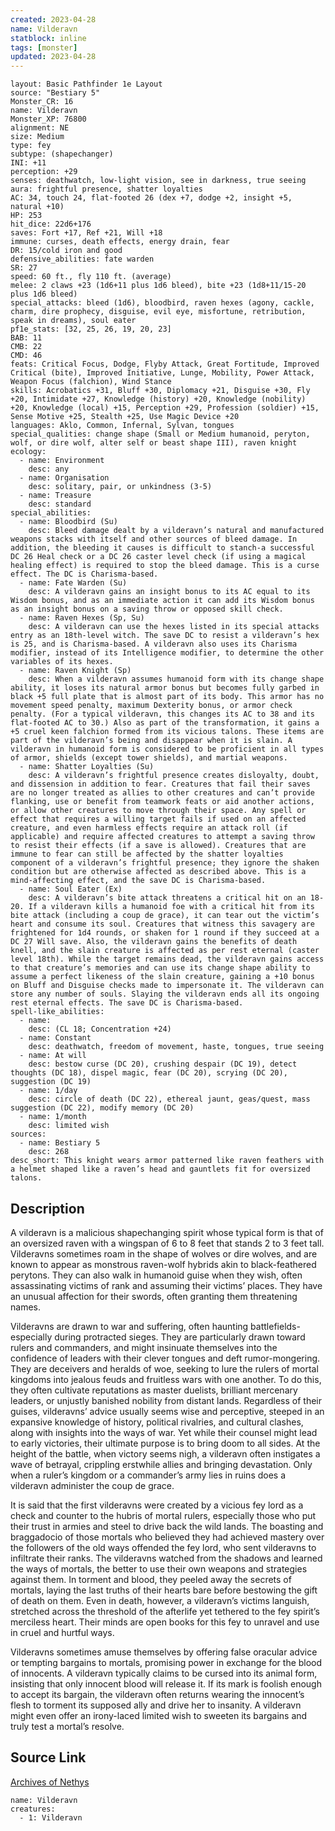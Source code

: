 ```yaml
---
created: 2023-04-28
name: Vilderavn
statblock: inline
tags: [monster]
updated: 2023-04-28
---
```

```statblock
layout: Basic Pathfinder 1e Layout
source: "Bestiary 5"
Monster_CR: 16
name: Vilderavn
Monster_XP: 76800
alignment: NE
size: Medium
type: fey
subtype: (shapechanger)
INI: +11
perception: +29
senses: deathwatch, low-light vision, see in darkness, true seeing
aura: frightful presence, shatter loyalties
AC: 34, touch 24, flat-footed 26 (dex +7, dodge +2, insight +5, natural +10)
HP: 253
hit_dice: 22d6+176
saves: Fort +17, Ref +21, Will +18
immune: curses, death effects, energy drain, fear
DR: 15/cold iron and good
defensive_abilities: fate warden
SR: 27
speed: 60 ft., fly 110 ft. (average)
melee: 2 claws +23 (1d6+11 plus 1d6 bleed), bite +23 (1d8+11/15-20 plus 1d6 bleed)
special_attacks: bleed (1d6), bloodbird, raven hexes (agony, cackle, charm, dire prophecy, disguise, evil eye, misfortune, retribution, speak in dreams), soul eater
pf1e_stats: [32, 25, 26, 19, 20, 23]
BAB: 11
CMB: 22
CMD: 46
feats: Critical Focus, Dodge, Flyby Attack, Great Fortitude, Improved Critical (bite), Improved Initiative, Lunge, Mobility, Power Attack, Weapon Focus (falchion), Wind Stance
skills: Acrobatics +31, Bluff +30, Diplomacy +21, Disguise +30, Fly +20, Intimidate +27, Knowledge (history) +20, Knowledge (nobility) +20, Knowledge (local) +15, Perception +29, Profession (soldier) +15, Sense Motive +25, Stealth +25, Use Magic Device +20
languages: Aklo, Common, Infernal, Sylvan, tongues
special_qualities: change shape (Small or Medium humanoid, peryton, wolf, or dire wolf, alter self or beast shape III), raven knight
ecology:
  - name: Environment
    desc: any
  - name: Organisation
    desc: solitary, pair, or unkindness (3-5)
  - name: Treasure
    desc: standard
special_abilities:
  - name: Bloodbird (Su)
    desc: Bleed damage dealt by a vilderavn’s natural and manufactured weapons stacks with itself and other sources of bleed damage. In addition, the bleeding it causes is difficult to stanch-a successful DC 26 Heal check or a DC 26 caster level check (if using a magical healing effect) is required to stop the bleed damage. This is a curse effect. The DC is Charisma-based.
  - name: Fate Warden (Su)
    desc: A vilderavn gains an insight bonus to its AC equal to its Wisdom bonus, and as an immediate action it can add its Wisdom bonus as an insight bonus on a saving throw or opposed skill check.
  - name: Raven Hexes (Sp, Su)
    desc: A vilderavn can use the hexes listed in its special attacks entry as an 18th-level witch. The save DC to resist a vilderavn’s hex is 25, and is Charisma-based. A vilderavn also uses its Charisma modifier, instead of its Intelligence modifier, to determine the other variables of its hexes.
  - name: Raven Knight (Sp)
    desc: When a vilderavn assumes humanoid form with its change shape ability, it loses its natural armor bonus but becomes fully garbed in black +5 full plate that is almost part of its body. This armor has no movement speed penalty, maximum Dexterity bonus, or armor check penalty. (For a typical vilderavn, this changes its AC to 38 and its flat-footed AC to 30.) Also as part of the transformation, it gains a +5 cruel keen falchion formed from its vicious talons. These items are part of the vilderavn’s being and disappear when it is slain. A vilderavn in humanoid form is considered to be proficient in all types of armor, shields (except tower shields), and martial weapons.
  - name: Shatter Loyalties (Su)
    desc: A vilderavn’s frightful presence creates disloyalty, doubt, and dissension in addition to fear. Creatures that fail their saves are no longer treated as allies to other creatures and can’t provide flanking, use or benefit from teamwork feats or aid another actions, or allow other creatures to move through their space. Any spell or effect that requires a willing target fails if used on an affected creature, and even harmless effects require an attack roll (if applicable) and require affected creatures to attempt a saving throw to resist their effects (if a save is allowed). Creatures that are immune to fear can still be affected by the shatter loyalties component of a vilderavn’s frightful presence; they ignore the shaken condition but are otherwise affected as described above. This is a mind-affecting effect, and the save DC is Charisma-based.
  - name: Soul Eater (Ex)
    desc: A vilderavn’s bite attack threatens a critical hit on an 18-20. If a vilderavn kills a humanoid foe with a critical hit from its bite attack (including a coup de grace), it can tear out the victim’s heart and consume its soul. Creatures that witness this savagery are frightened for 1d4 rounds, or shaken for 1 round if they succeed at a DC 27 Will save. Also, the vilderavn gains the benefits of death knell, and the slain creature is affected as per rest eternal (caster level 18th). While the target remains dead, the vilderavn gains access to that creature’s memories and can use its change shape ability to assume a perfect likeness of the slain creature, gaining a +10 bonus on Bluff and Disguise checks made to impersonate it. The vilderavn can store any number of souls. Slaying the vilderavn ends all its ongoing rest eternal effects. The save DC is Charisma-based.
spell-like_abilities:
  - name:
    desc: (CL 18; Concentration +24)
  - name: Constant
    desc: deathwatch, freedom of movement, haste, tongues, true seeing
  - name: At will
    desc: bestow curse (DC 20), crushing despair (DC 19), detect thoughts (DC 18), dispel magic, fear (DC 20), scrying (DC 20), suggestion (DC 19)
  - name: 1/day
    desc: circle of death (DC 22), ethereal jaunt, geas/quest, mass suggestion (DC 22), modify memory (DC 20)
  - name: 1/month
    desc: limited wish
sources:
  - name: Bestiary 5
    desc: 268
desc_short: This knight wears armor patterned like raven feathers with a helmet shaped like a raven’s head and gauntlets fit for oversized talons.
```
## Description
A vilderavn is a malicious shapechanging spirit whose typical form is that of an oversized raven with a wingspan of 6 to 8 feet that stands 2 to 3 feet tall. Vilderavns sometimes roam in the shape of wolves or dire wolves, and are known to appear as monstrous raven-wolf hybrids akin to black-feathered perytons. They can also walk in humanoid guise when they wish, often assassinating victims of rank and assuming their victims’ places. They have an unusual affection for their swords, often granting them threatening names.

 Vilderavns are drawn to war and suffering, often haunting battlefields-especially during protracted sieges. They are particularly drawn toward rulers and commanders, and might insinuate themselves into the confidence of leaders with their clever tongues and deft rumor-mongering. They are deceivers and heralds of woe, seeking to lure the rulers of mortal kingdoms into jealous feuds and fruitless wars with one another. To do this, they often cultivate reputations as master duelists, brilliant mercenary leaders, or unjustly banished nobility from distant lands. Regardless of their guises, vilderavns’ advice usually seems wise and perceptive, steeped in an expansive knowledge of history, political rivalries, and cultural clashes, along with insights into the ways of war. Yet while their counsel might lead to early victories, their ultimate purpose is to bring doom to all sides. At the height of the battle, when victory seems nigh, a vilderavn often instigates a wave of betrayal, crippling erstwhile allies and bringing devastation. Only when a ruler’s kingdom or a commander’s army lies in ruins does a vilderavn administer the coup de grace.

 It is said that the first vilderavns were created by a vicious fey lord as a check and counter to the hubris of mortal rulers, especially those who put their trust in armies and steel to drive back the wild lands. The boasting and braggadocio of those mortals who believed they had achieved mastery over the followers of the old ways offended the fey lord, who sent vilderavns to infiltrate their ranks. The vilderavns watched from the shadows and learned the ways of mortals, the better to use their own weapons and strategies against them. In torment and blood, they peeled away the secrets of mortals, laying the last truths of their hearts bare before bestowing the gift of death on them. Even in death, however, a vilderavn’s victims languish, stretched across the threshold of the afterlife yet tethered to the fey spirit’s merciless heart. Their minds are open books for this fey to unravel and use in cruel and hurtful ways.

 Vilderavns sometimes amuse themselves by offering false oracular advice or tempting bargains to mortals, promising power in exchange for the blood of innocents. A vilderavn typically claims to be cursed into its animal form, insisting that only innocent blood will release it. If its mark is foolish enough to accept its bargain, the vilderavn often returns wearing the innocent’s flesh to torment its supposed ally and drive her to insanity. A vilderavn might even offer an irony-laced limited wish to sweeten its bargains and truly test a mortal’s resolve.
## Source Link
[Archives of Nethys](https://aonprd.com/MonsterDisplay.aspx?ItemName=Vilderavn)
```encounter-table
name: Vilderavn
creatures:
  - 1: Vilderavn
```
